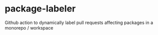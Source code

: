 # package-labeler
Github action to dynamically label pull requests affecting packages in a monorepo / workspace
